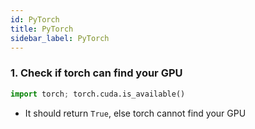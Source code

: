 ```yaml
---
id: PyTorch
title: PyTorch
sidebar_label: PyTorch
---
```


### 1. Check if torch can find your GPU

```python
import torch; torch.cuda.is_available()
```
* It should return `True`, else torch cannot find your GPU